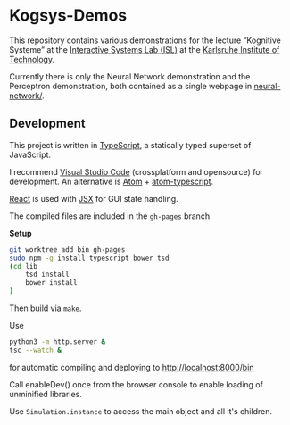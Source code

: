 # Kogsys-Demos

This repository contains various demonstrations for the lecture “Kognitive Systeme” at the [Interactive Systems Lab (ISL)](http://isl.anthropomatik.kit.edu/english/) at the [Karlsruhe Institute of Technology](https://kit.edu).

Currently there is only the Neural Network demonstration and the Perceptron demonstration, both contained as a single webpage in [neural-network/](neural-network/).

## Development

This project is written in [TypeScript](http://www.typescriptlang.org/), a statically typed superset of JavaScript.

I recommend [Visual Studio Code](https://code.visualstudio.com/) (crossplatform and opensource) for development.
An alternative is [Atom](https://atom.io/) + [atom-typescript](https://atom.io/packages/atom-typescript).


[React](https://facebook.github.io/react/) is used with [JSX](https://facebook.github.io/jsx/) for GUI state handling.

The compiled files are included in the `gh-pages` branch


**Setup**

```bash
git worktree add bin gh-pages
sudo npm -g install typescript bower tsd
(cd lib
	tsd install
	bower install
)
```

Then build via `make`.

Use 

```bash
python3 -m http.server &
tsc --watch &
```

for automatic compiling and deploying to <http://localhost:8000/bin>

Call enableDev() once from the browser console to enable loading of unminified libraries.

Use `Simulation.instance` to access the main object and all it's children.
